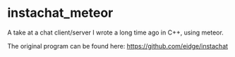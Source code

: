instachat_meteor
================

A take at a chat client/server I wrote a long time ago in C++, using meteor.

The original program can be found here: https://github.com/eidge/instachat
